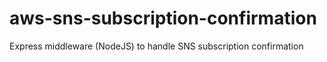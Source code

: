 # aws-sns-subscription-confirmation
Express middleware (NodeJS) to handle SNS subscription confirmation
